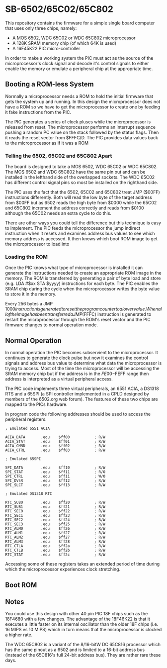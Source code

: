 # SB-6502/65C02/65C802

This repository contains the firmware for a simple single board computer that
uses only three chips, namely:

- A MOS 6502, WDC 65C02 or WDC 65C802 microprocessor
- A 128K SRAM memory chip (of which 64K is used)
- A 16F45K22 PIC micro-controller

In order to make a working system the PIC must act as the source of the
microprocessor's clock signal and decode it's control signals to either enable
the memory or emulate a peripheral chip at the appropriate time.

## Booting a ROM-less System

Normally a microprocessor needs a ROM to hold the initial firmware that gets
the system up and running. In this design the microprocessor does not have a ROM so we
have to get the microprocessor to create one by feeding it fake instructions
from the PIC.

The PIC generates a series of clock pluses while the microprocessor is
released from reset. The microprocessor performs an interrupt sequence pushing
a random PC value on the stack followed by the status flags. Then it reads
the reset vector from $FFFC/D. The PIC provides data values back to the 
microprocessor as if it was a ROM

### Telling the 6502, 65C02 and 65C802 Apart

The board is designed to take a MOS 6502, WDC 65C02 or WDC 65C802. The
MOS 6502 and WDC 65C802 have the same pin out and can be installed in the lefthand
side of the overlapped sockets. The WDC 65C02 has different control signal pins so
most be installed on the righthand side.

The PIC uses the fact that the 6502, 65C02 and 65C802 treat JMP ($00FF) instructions
differently. Both will read the low byte of the target address from $00FF but
as 6502 reads the high byte from $0000 while the 65C02 and 65C802 increment the address
correctly and reads from $0100 although the 65C02 needs an extra cycle to do this.

There are other ways you could tell the difference but this technique is easy
to implement. The PIC feeds the microprocessor the jump indirect instruction
when it resets and examines address bus values to see which memory address is
accessed. It then knows which boot ROM image to get the microprocessor to load
into

### Loading the ROM

Once the PIC knows what type of microprocessor is installed it can generate
the instructions needed to create an appropriate ROM image in the memory. The ROM is
transferred by generating a pair of byte load and store (e.g. LDA #$xx STA $yyyy)
instructions for each byte. The PIC enables the SRAM chip during the cycle when
the microprocessor writes the byte value to store it in the memory.

Every 256 bytes a JMP $1000 instruction is generated to reset the program
counter to a lower value. When all of the image has been transferred a JMP ($FFFC)
instruction is generated to restart the microprocessor through the ROM's reset
vector and the PIC firmware changes to normal operation mode.

## Normal Operation

In normal operation the PIC becomes subservient to the microprocessor. It
continues to generate the clock pulse but now it examines the control signals
and address bus value to determine what data the microprocessor is trying to access.
Most of the time the microprocessor will be accessing the SRAM memory chip but
if the address is in the $FE00-$FEFF range then address is interpreted as a
virtual peripheral access.

The PIC code implements three virtual peripherals, an 6551 ACIA, a DS1318 RTS
and a 65SPI (a SPI controller implemented in a CPLD designed by members of the
6502.org web forum). The features of these two chips are mapped to the PICs
hardware.

In program code the following addresses should be used to access the peripheral
registers.

```
; Emulated 6551 ACIA

ACIA_DATA       .equ    $ff00           ; R/W
ACIA_STAT       .equ    $ff01           ; R/W
ACIA_CMND       .equ    $ff02           ; R/W
ACIA_CTRL       .equ    $ff03           ; R/W

; Emulated 65SPI

SPI_DATA        .equ    $ff10           ; R/W
SPI_STAT        .equ    $ff11           ; R/O
SPI_CTRL        .equ    $ff11           ; W/O
SPI_DVSR        .equ    $ff12           ; R/W
SPI_SLCT        .equ    $ff13           ; R/W

; Emulated DS1318 RTC

RTC_SUB0        .equ    $ff20           ; R/W
RTC_SUB1        .equ    $ff21           ; R/W
RTC_SEC0        .equ    $ff22           ; R/W
RTC_SEC1        .equ    $ff23           ; R/W
RTC_SEC2        .equ    $ff24           ; R/W
RTC_SEC3        .equ    $ff25           ; R/W
RTC_ALM0        .equ    $ff26           ; R/W
RTC_ALM1        .equ    $ff27           ; R/W
RTC_ALM2        .equ    $ff27           ; R/W
RTC_ALM3        .equ    $ff28           ; R/W
RTC_CTLA        .equ    $ff2a           ; R/W
RTC_CTLB        .equ    $ff2b           ; R/W
RTC_STAT        .equ    $ff2c           ; R/W
```

Accessing some of these registers takes an extended period of time during
which the microprocessor experiences clock stretching.

## Boot ROM

## Notes

You could use this design with other 40 pin PIC 18F chips such as the 18F4680 with
a few changes. The advantage of the 18F46K22 is that it executes a little faster on
its internal oscillator than the older 18F chips (i.e. 16 MIPS vs 10 MIPS) which
in turn means that the microprocessor is clocked a higher rate.

The WDC 65C802 is a variant of the 8/16-bitW DC 65C816 processor which has the
same pinout as a 6502 and is limited to a 16-bit address bus (instead of the
65C816's full 24-bit address bus). They are rather rare these days. 